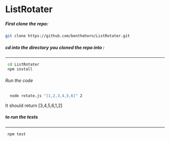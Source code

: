 # ListRotater

##### First clone the repo:

```sh
git clone https://github.com/benthehorn/ListRotater.git
```
##### cd into the directory you cloned the repo into : 
---
```sh
 cd ListRotater
 npm install
```

###### Run the code
```sh
  node rotate.js "[1,2,3,4,5,6]" 2
``` 

It should return [3,4,5,6,1,2]

##### to run the tests
---
```sh
 npm test
```
